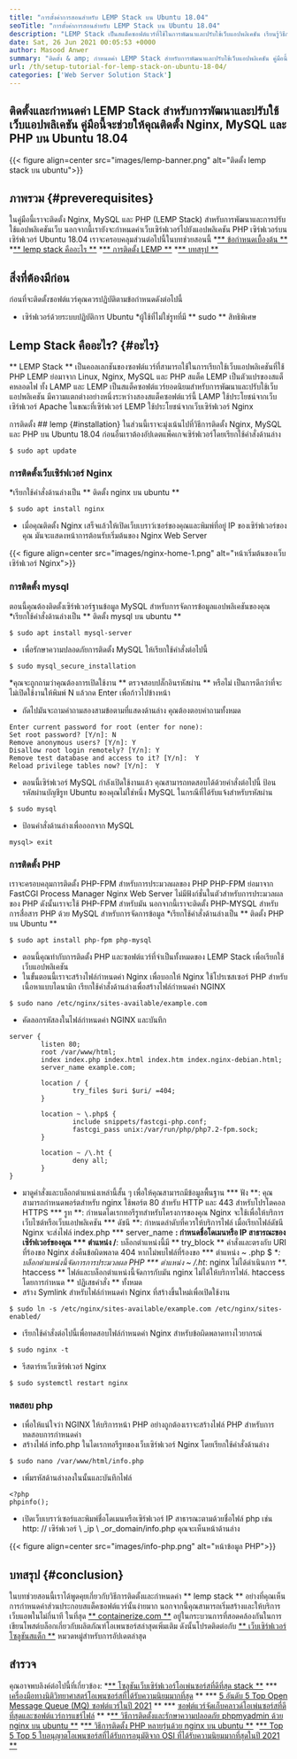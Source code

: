 ```yaml
---
title: "การตั้งค่าการสอนสำหรับ LEMP Stack บน Ubuntu 18.04" 
seoTitle: "การตั้งค่าการสอนสำหรับ LEMP Stack บน Ubuntu 18.04" 
description: "LEMP Stack เป็นสแต็คซอฟต์แวร์ที่ใช้ในการพัฒนาและปรับใช้เว็บแอปพลิเคชัน เรียนรู้วิธีการติดตั้ง Nginx, MySQL และ PHP บน Ubuntu 18.04" 
date: Sat, 26 Jun 2021 00:05:53 +0000
author: Masood Anwer
summary: "ติดตั้ง & amp; กำหนดค่า LEMP Stack สำหรับการพัฒนาและปรับใช้เว็บแอปพลิเคชัน คู่มือนี้จะช่วยให้คุณติดตั้ง Nginx, MySQL และ PHP บน Ubuntu 18.04" 
url: /th/setup-tutorial-for-lemp-stack-on-ubuntu-18-04/
categories: ['Web Server Solution Stack']
---
```


## ติดตั้งและกำหนดค่า LEMP Stack สำหรับการพัฒนาและปรับใช้เว็บแอปพลิเคชัน คู่มือนี้จะช่วยให้คุณติดตั้ง Nginx, MySQL และ PHP บน Ubuntu 18.04

{{< figure align=center src="images/lemp-banner.png" alt="ติดตั้ง lemp stack บน ubuntu">}}


## ภาพรวม {#preverequisites}
ในคู่มือนี้เราจะติดตั้ง Nginx, MySQL และ PHP (LEMP Stack) สำหรับการพัฒนาและการปรับใช้แอปพลิเคชันเว็บ นอกจากนี้เรายังจะกำหนดค่าเว็บเซิร์ฟเวอร์ไปยังแอปพลิเคชัน PHP เซิร์ฟเวอร์บนเซิร์ฟเวอร์ Ubuntu 18.04 เราจะครอบคลุมส่วนต่อไปนี้ในบทช่วยสอนนี้
  *[** ข้อกำหนดเบื้องต้น **][1]
  *[** lemp stack คืออะไร **][2]
  *[** การติดตั้ง LEMP **][3]
  *[** บทสรุป **][4]

## สิ่งที่ต้องมีก่อน
ก่อนที่จะติดตั้งซอฟต์แวร์คุณควรปฏิบัติตามข้อกำหนดดังต่อไปนี้
  * เซิร์ฟเวอร์ด้วยระบบปฏิบัติการ Ubuntu
  *ผู้ใช้ที่ไม่ใช่รูทที่มี ** sudo ** สิทธิพิเศษ

## Lemp Stack คืออะไร? {#อะไร}
** LEMP Stack ** เป็นคอลเลกชันของซอฟต์แวร์ที่สามารถใช้ในการเรียกใช้เว็บแอปพลิเคชันที่ใช้ PHP LEMP ย่อมาจาก Linux, Nginx, MySQL และ PHP สแต็ค LEMP เป็นตัวแปรของสแต็คหลอดไฟ ทั้ง LAMP และ LEMP เป็นสแต็คซอฟต์แวร์ยอดนิยมสำหรับการพัฒนาและปรับใช้เว็บแอปพลิเคชัน มีความแตกต่างอย่างหนึ่งระหว่างสองสแต็คซอฟต์แวร์นี้ LAMP ใช้ประโยชน์จากเว็บเซิร์ฟเวอร์ Apache ในขณะที่เซิร์ฟเวอร์ LEMP ใช้ประโยชน์จากเว็บเซิร์ฟเวอร์ Nginx

การติดตั้ง ## lemp {#installation}
ในส่วนนี้เราจะมุ่งเน้นไปที่วิธีการติดตั้ง Nginx, MySQL และ PHP บน Ubuntu 18.04 ก่อนอื่นเราต้องอัปเดตแพ็คเกจเซิร์ฟเวอร์โดยเรียกใช้คำสั่งด้านล่าง
```
$ sudo apt update
```

### การติดตั้งเว็บเซิร์ฟเวอร์ Nginx
  *เรียกใช้คำสั่งด้านล่างเป็น ** ติดตั้ง nginx บน ubuntu **
```
$ sudo apt install nginx
```
  * เมื่อคุณติดตั้ง Nginx เสร็จแล้วให้เปิดเว็บเบราว์เซอร์ของคุณและพิมพ์ที่อยู่ IP ของเซิร์ฟเวอร์ของคุณ มันจะแสดงหน้าการต้อนรับเริ่มต้นของ Nginx Web Server

{{< figure align=center src="images/nginx-home-1.png" alt="หน้าเริ่มต้นของเว็บเซิร์ฟเวอร์ Nginx">}}


### การติดตั้ง mysql
ตอนนี้คุณต้องติดตั้งเซิร์ฟเวอร์ฐานข้อมูล MySQL สำหรับการจัดการข้อมูลแอปพลิเคชันของคุณ
  *เรียกใช้คำสั่งด้านล่างเป็น ** ติดตั้ง mysql บน ubuntu **
```
$ sudo apt install mysql-server
```
  * เพื่อรักษาความปลอดภัยการติดตั้ง MySQL ให้เรียกใช้คำสั่งต่อไปนี้
```
$ sudo mysql_secure_installation
```
  *คุณจะถูกถามว่าคุณต้องการเปิดใช้งาน ** ตรวจสอบปลั๊กอินรหัสผ่าน ** หรือไม่ เป็นการดีกว่าที่จะไม่เปิดใช้งานให้พิมพ์ N แล้วกด Enter เพื่อก้าวไปข้างหน้า
  * ถัดไปมันจะถามคำถามสองสามข้อตามที่แสดงด้านล่าง คุณต้องตอบคำถามทั้งหมด
```
Enter current password for root (enter for none):
Set root password? [Y/n]: N
Remove anonymous users? [Y/n]: Y
Disallow root login remotely? [Y/n]: Y
Remove test database and access to it? [Y/n]:  Y
Reload privilege tables now? [Y/n]:  Y
```
  * ตอนนี้เซิร์ฟเวอร์ MySQL กำลังเปิดใช้งานแล้ว คุณสามารถทดสอบได้ด้วยคำสั่งต่อไปนี้ ป้อนรหัสผ่านบัญชีรูท Ubuntu ของคุณไม่ใช่หนึ่ง MySQL ในกรณีที่ได้รับแจ้งสำหรับรหัสผ่าน
```
$ sudo mysql
```
  * ป้อนคำสั่งด้านล่างเพื่อออกจาก MySQL
```
mysql> exit
```

### การติดตั้ง PHP
เราจะครอบคลุมการติดตั้ง PHP-FPM สำหรับการประมวลผลของ PHP PHP-FPM ย่อมาจาก FastCGI Process Manager Nginx Web Server ไม่มีฟังก์ชั่นในตัวสำหรับการประมวลผลของ PHP ดังนั้นเราจะใช้ PHP-FPM สำหรับมัน นอกจากนี้เราจะติดตั้ง PHP-MYSQL สำหรับการสื่อสาร PHP ด้วย MySQL สำหรับการจัดการข้อมูล
  *เรียกใช้คำสั่งด้านล่างเป็น ** ติดตั้ง PHP บน Ubuntu **
```
$ sudo apt install php-fpm php-mysql
```
  * ตอนนี้คุณทำกับการติดตั้ง PHP และซอฟต์แวร์ที่จำเป็นทั้งหมดของ LEMP Stack เพื่อเรียกใช้เว็บแอปพลิเคชัน
  * ในขั้นตอนนี้เราจะสร้างไฟล์กำหนดค่า Nginx เพื่อบอกให้ Nginx ใช้โปรเซสเซอร์ PHP สำหรับเนื้อหาแบบไดนามิก เรียกใช้คำสั่งด้านล่างเพื่อสร้างไฟล์กำหนดค่า NGINX
```
$ sudo nano /etc/nginx/sites-available/example.com
```
  * คัดลอกรหัสลงในไฟล์กำหนดค่า NGINX และบันทึก
```
server {
        listen 80;
        root /var/www/html;
        index index.php index.html index.htm index.nginx-debian.html;
        server_name example.com;

        location / {
                try_files $uri $uri/ =404;
        }

        location ~ \.php$ {
                include snippets/fastcgi-php.conf;
                fastcgi_pass unix:/var/run/php/php7.2-fpm.sock;
        }

        location ~ /\.ht {
                deny all;
        }
}
```
  * มาดูคำสั่งและบล็อกตำแหน่งเหล่านี้สั้น ๆ เพื่อให้คุณสามารถมีข้อมูลพื้นฐาน
      *** ฟัง **: คุณสามารถกำหนดพอร์ตสำหรับ nginx ใช้พอร์ต 80 สำหรับ HTTP และ 443 สำหรับโปรโตคอล HTTPS
      *** รูท **: กำหนดไดเรกทอรีรูทสำหรับโครงการของคุณ Nginx จะใช้เพื่อให้บริการเว็บไซต์หรือเว็บแอปพลิเคชัน
      *** ดัชนี **: กำหนดลำดับที่ควรให้บริการไฟล์ เมื่อเรียกไฟล์ดัชนี Nginx จะส่งไฟล์ index.php
      *** server_name **: กำหนดชื่อโดเมนหรือ IP สาธารณะของเซิร์ฟเวอร์ของคุณ
      *** ตำแหน่ง /**: บล็อกตำแหน่งนี้มี ** try_block ** คำสั่งและตรงกับ URI ที่ร้องขอ Nginx ส่งคืนข้อผิดพลาด 404 หากไม่พบไฟล์ที่ร้องขอ
      *** ตำแหน่ง ~ .php $ **: บล็อกตำแหน่งนี้จัดการการประมวลผล PHP
      *** ตำแหน่ง ~ /.ht*: nginx ไม่ได้ดำเนินการ **. htaccess ** ไฟล์และบล็อกตำแหน่งนี้จัดการกับมัน nginx ไม่ได้ให้บริการไฟล์. htaccess โดยการกำหนด ** ปฏิเสธคำสั่ง ** ทั้งหมด
  * สร้าง Symlink สำหรับไฟล์กำหนดค่า Nginx ที่สร้างขึ้นใหม่เพื่อเปิดใช้งาน
```
$ sudo ln -s /etc/nginx/sites-available/example.com /etc/nginx/sites-enabled/
```
  * เรียกใช้คำสั่งต่อไปนี้เพื่อทดสอบไฟล์กำหนดค่า Nginx สำหรับข้อผิดพลาดทางไวยากรณ์
```
$ sudo nginx -t
```
  * รีสตาร์ทเว็บเซิร์ฟเวอร์ Nginx
```
$ sudo systemctl restart nginx
```

### ทดสอบ php
  * เพื่อให้แน่ใจว่า NGINX ให้บริการหน้า PHP อย่างถูกต้องเราจะสร้างไฟล์ PHP สำหรับการทดสอบการกำหนดค่า
  * สร้างไฟล์ info.php ในไดเรกทอรีรูทของเว็บเซิร์ฟเวอร์ Nginx โดยเรียกใช้คำสั่งด้านล่าง
```
$ sudo nano /var/www/html/info.php
```
  * เพิ่มรหัสด้านล่างลงในนั้นและบันทึกไฟล์
```
<?php
phpinfo();
```
  * เปิดเว็บเบราว์เซอร์และพิมพ์ชื่อโดเมนหรือเซิร์ฟเวอร์ IP สาธารณะตามด้วยชื่อไฟล์ php เช่น http: // เซิร์ฟเวอร์ \ _ip \ _or_domain/info.php คุณจะเห็นหน้าด้านล่าง

{{< figure align=center src="images/info-php.png" alt="หน้าข้อมูล PHP">}}


## บทสรุป {#conclusion}
ในบทช่วยสอนนี้เราได้พูดคุยเกี่ยวกับวิธีการติดตั้งและกำหนดค่า ** lemp stack ** อย่างที่คุณเห็นการกำหนดค่าส่วนประกอบสแต็คซอฟต์แวร์นั้นง่ายมาก นอกจากนี้คุณสามารถเริ่มสร้างและให้บริการเว็บแอพในไม่กี่นาที
ในที่สุด [** containerize.com **][5] อยู่ในกระบวนการที่สอดคล้องกันในการเขียนโพสต์บล็อกเกี่ยวกับผลิตภัณฑ์โอเพนซอร์สล่าสุดเพิ่มเติม ดังนั้นโปรดติดต่อกับ [** เว็บเซิร์ฟเวอร์โซลูชันสแต็ก **][6] หมวดหมู่สำหรับการอัปเดตล่าสุด

## สำรวจ
คุณอาจพบลิงค์ต่อไปนี้ที่เกี่ยวข้อง:
  *[** โซลูชันเว็บเซิร์ฟเวอร์โอเพ่นซอร์สที่ดีที่สุด stack **][7]
  *** [เครื่องมือทางนิติวิทยาศาสตร์โอเพนซอร์สที่ได้รับความนิยมมากที่สุด][8] **
  *** [5 อันดับ 5 Top Open Message Queue (MQ) ซอฟต์แวร์ในปี 2021][9] **
  *** [ซอฟต์แวร์จัดเก็บคลาวด์โอเพ่นซอร์สที่ดีที่สุดและซอฟต์แวร์การแชร์ไฟล์][10] **
  *[** วิธีการติดตั้งและรักษาความปลอดภัย phpmyadmin ด้วย nginx บน ubuntu **][11]
  *[** วิธีการติดตั้ง PHP หลายรุ่นด้วย nginx บน ubuntu **][12]
  *[** Top 5 Top 5 ใบอนุญาตโอเพนซอร์สที่ได้รับการอนุมัติจาก OSI ที่ได้รับความนิยมมากที่สุดในปี 2021 **][13]

  
[1]: #Prerequisites
[2]: #What
[3]: #Installation
[4]: #Conclusion
[5]: https://containerize.com
[6]: https://blog.containerize.com/category/web-server-solution-stack/
[7]: https://products.containerize.com/solution-stack/
[8]: https://blog.containerize.com/digital-forensic-tools/top-5-open-source-digital-forensic-tools-in-2021/
[9]: https://blog.containerize.com/message-queue-software/top-5-open-source-message-queue-software-in-2021/
[10]: https://products.containerize.com/backup-and-sync/
[11]: https://blog.containerize.com/web-server-solution-stack/how-to-install-and-secure-phpmyadmin-with-nginx-on-ubuntu/
[12]: https://blog.containerize.com/web-server-solution-stack/how-to-install-multiple-php-versions-with-nginx-on-ubuntu/
[13]: https://blog.containerize.com/licenses-standards/top-5-most-popular-osi-approved-open-source-licenses-of-2021/
